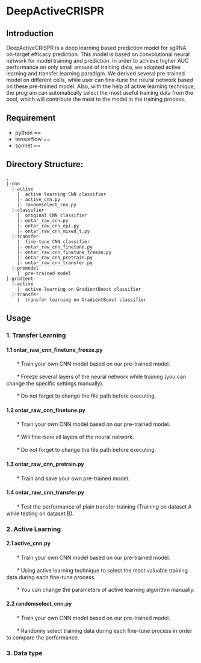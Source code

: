 # DeepActiveCRISPR

## Introduction

DeepActiveCRISPR is a deep learning based prediction model for sgRNA on-target efficacy prediction. This model is based on convolutional neural network for model training and prediction. In order to achieve higher AUC performance on only small amount of training data, we adopted active learning and transfer learning paradigm. We derived several pre-trained model on different cells, while user can fine-tune the neural network based on these pre-trained model. Also, with the help of active learning technique, the program can automatically select the most useful training data from the pool, which will contribute the most to the model in the training process. 

## Requirement

* python == 
* tensorflow == 
* sonnet == 

## Directory Structure:

```
.
|-cnn
  |-active
    |  active learning CNN classifier
    |- active_cnn.py 							
    |- randomselect_cnn.py 						
  |-classifier
    |  original CNN classifier
    |- ontar_raw_cnn.py 						
    |- ontar_raw_cnn_epi.py 					
    |- ontar_raw_cnn_mixed_t.py 				
  |-transfer
    |  fine-tune CNN classifier
    |- ontar_raw_cnn_finetune.py 				
    |- ontar_raw_cnn_finetune_freeze.py 		
    |- ontar_raw_cnn_pretrain.py 				
    |- ontar_raw_cnn_transfer.py 				
  |-premodel
    |  pre-trained model
|-gradient
  |-active
    |  active learning on GradientBoost classifier
  |-transfer
    |  transfer learning on GradientBoost classifier
```

## Usage

### 1. Transfer Learning

#### 1.1 ontar_raw_cnn_finetune_freeze.py

　　* Train your own CNN model based on our pre-trained model.

　　* Freeze several layers of the neural network while training (you can change the specific settings manually).

　　* Do not forget to change the file path before executing.

#### 1.2 ontar_raw_cnn_finetune.py

　　* Train your own CNN model based on our pre-trained model.

　　* Will fine-tune all layers of the neural network.

　　* Do not forget to change the file path before executing.

#### 1.3 ontar_raw_cnn_pretrain.py

　　* Train and save your own pre-trained model.

#### 1.4 ontar_raw_cnn_transfer.py

　　* Test the performance of plain transfer training (Training on dataset A while testing on dataset B).

### 2. Active Learning

#### 2.1 active_cnn.py

　　* Train your own CNN model based on our pre-trained model.

　　* Using active learning technique to select the most valuable training data during each fine-tune process.

　　* You can change the parameters of active learning algorithm manually.

#### 2.2 randomselect_cnn.py

　　* Train your own CNN model based on our pre-trained model.

　　* Randomly select training data during each fine-tune process in order to compare the performance.

### 3. Data type


